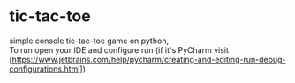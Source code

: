 # tic-tac-toe
simple console tic-tac-toe game on python,<br>
To run open your IDE and configure run (if it's PyCharm visit [https://www.jetbrains.com/help/pycharm/creating-and-editing-run-debug-configurations.html])
